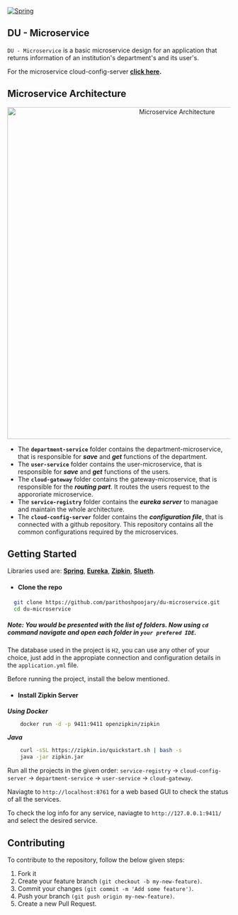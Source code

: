 [![Spring](https://img.shields.io/badge/Technology-Spring-brightgreen)](https://spring.io/)

## DU - Microservice

`DU - Microservice` is a basic microservice design for an application that returns information of an 
institution's department's and its user's.

For the microservice cloud-config-server **[click here](https://github.com/parithoshpoojary/ms-config-server).**


## Microservice Architecture

<p align="center">
  <img src="https://user-images.githubusercontent.com/43223792/138645890-e2a5a3df-3114-4021-b0eb-2fa334c039c7.png" width="750" title="Microservice Architecture">
</p>

* The **`department-service`** folder contains the department-microservice, that is responsible for ***save*** and ***get*** functions of the department.
* The **`user-service`** folder contains the user-microservice, that is responsible for ***save*** and ***get*** functions of the users.
* The **`cloud-gateway`** folder contains the gateway-microservice, that is responsible for the ***routing part***. It routes the users request to the appororiate microservice.
* The **`service-registry`** folder contains the ***eureka server*** to managae and maintain the whole architecture.
* The **`cloud-config-server`** folder contains the ***configuration file***, that is connected with a github repository. This repository contains all the common configurations required by the microservices. 


## Getting Started

Libraries used are: **[Spring](https://spring.io/)**, **[Eureka](https://spring.io/guides/gs/service-registration-and-discovery/)**, **[Zipkin](https://zipkin.io/)**, **[Slueth](https://spring.io/projects/spring-cloud-sleuth)**.  

* #### Clone the repo

```bash
  git clone https://github.com/parithoshpoojary/du-microservice.git
  cd du-microservice
```
##### **Note:** You would be presented with the list of folders. Now using `cd` command navigate and open each folder in `your prefered IDE`. 

The database used in the project is `H2`, you can use any other of your choice, just add in the appropiate connection and configuration details in the `application.yml` file.

Before running the project, install the below mentioned.

* #### Install Zipkin Server

***Using Docker***
```bash
    docker run -d -p 9411:9411 openzipkin/zipkin
```
***Java***
```bash
    curl -sSL https://zipkin.io/quickstart.sh | bash -s
    java -jar zipkin.jar
```
Run all the projects in the given order: `service-registry` -> `cloud-config-server` -> `department-service` -> `user-service` -> `cloud-gateway`.

Naviagte to `http://localhost:8761` for a web based GUI to check the status of all the services.

To check the log info for any service, naviagte to `http://127.0.0.1:9411/` and select the desired service.

## Contributing

To contribute to the repository, follow the below given steps:

1. Fork it
2. Create your feature branch `(git checkout -b my-new-feature)`.
3. Commit your changes `(git commit -m 'Add some feature')`.
4. Push your branch `(git push origin my-new-feature)`.
5. Create a new Pull Request.

